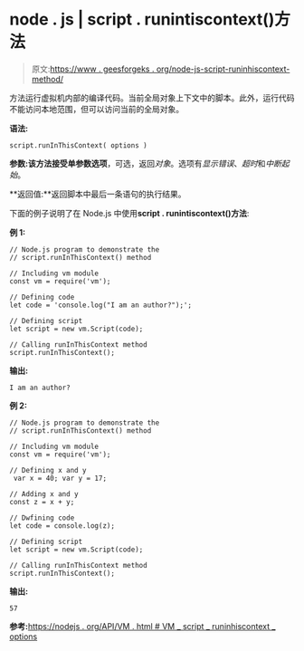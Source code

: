 # node . js | script . runintiscontext()方法

> 原文:[https://www . geesforgeks . org/node-js-script-runinhiscontext-method/](https://www.geeksforgeeks.org/node-js-script-runinthiscontext-method/)

方法运行虚拟机内部的编译代码。当前全局对象上下文中的脚本。此外，运行代码不能访问本地范围，但可以访问当前的全局对象。

**语法:**

```
script.runInThisContext( options )
```

**参数:**该方法接受单参数**选项**，可选，返回*对象*。选项有*显示错误*、*超时*和*中断起始*。

**返回值:**返回脚本中最后一条语句的执行结果。

下面的例子说明了在 Node.js 中使用**script . runintiscontext()方法**:

**例 1:**

```
// Node.js program to demonstrate the     
// script.runInThisContext() method

// Including vm module
const vm = require('vm');

// Defining code
let code = 'console.log("I am an author?");';

// Defining script
let script = new vm.Script(code);

// Calling runInThisContext method
script.runInThisContext();
```

**输出:**

```
I am an author?
```

**例 2:**

```
// Node.js program to demonstrate the     
// script.runInThisContext() method

// Including vm module
const vm = require('vm');

// Defining x and y
 var x = 40; var y = 17;

// Adding x and y
const z = x + y;

// Dwfining code
let code = console.log(z);

// Defining script
let script = new vm.Script(code);

// Calling runInThisContext method
script.runInThisContext();
```

**输出:**

```
57
```

**参考:**[https://nodejs . org/API/VM . html # VM _ script _ runinhiscontext _ options](https://nodejs.org/api/vm.html#vm_script_runinthiscontext_options)